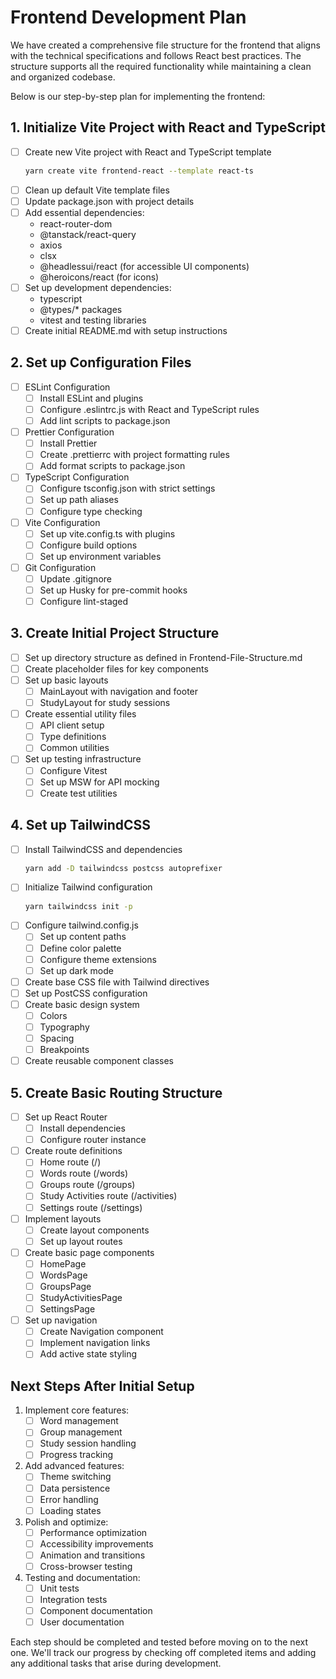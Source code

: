 # Frontend Development Plan

We have created a comprehensive file structure for the frontend that aligns with the technical specifications and follows React best practices. The structure supports all the required functionality while maintaining a clean and organized codebase.

Below is our step-by-step plan for implementing the frontend:

## 1. Initialize Vite Project with React and TypeScript
- [ ] Create new Vite project with React and TypeScript template
  ```bash
  yarn create vite frontend-react --template react-ts
  ```
- [ ] Clean up default Vite template files
- [ ] Update package.json with project details
- [ ] Add essential dependencies:
  - react-router-dom
  - @tanstack/react-query
  - axios
  - clsx
  - @headlessui/react (for accessible UI components)
  - @heroicons/react (for icons)
- [ ] Set up development dependencies:
  - typescript
  - @types/* packages
  - vitest and testing libraries
- [ ] Create initial README.md with setup instructions

## 2. Set up Configuration Files
- [ ] ESLint Configuration
  - [ ] Install ESLint and plugins
  - [ ] Configure .eslintrc.js with React and TypeScript rules
  - [ ] Add lint scripts to package.json
- [ ] Prettier Configuration
  - [ ] Install Prettier
  - [ ] Create .prettierrc with project formatting rules
  - [ ] Add format scripts to package.json
- [ ] TypeScript Configuration
  - [ ] Configure tsconfig.json with strict settings
  - [ ] Set up path aliases
  - [ ] Configure type checking
- [ ] Vite Configuration
  - [ ] Set up vite.config.ts with plugins
  - [ ] Configure build options
  - [ ] Set up environment variables
- [ ] Git Configuration
  - [ ] Update .gitignore
  - [ ] Set up Husky for pre-commit hooks
  - [ ] Configure lint-staged

## 3. Create Initial Project Structure
- [ ] Set up directory structure as defined in Frontend-File-Structure.md
- [ ] Create placeholder files for key components
- [ ] Set up basic layouts
  - [ ] MainLayout with navigation and footer
  - [ ] StudyLayout for study sessions
- [ ] Create essential utility files
  - [ ] API client setup
  - [ ] Type definitions
  - [ ] Common utilities
- [ ] Set up testing infrastructure
  - [ ] Configure Vitest
  - [ ] Set up MSW for API mocking
  - [ ] Create test utilities

## 4. Set up TailwindCSS
- [ ] Install TailwindCSS and dependencies
  ```bash
  yarn add -D tailwindcss postcss autoprefixer
  ```
- [ ] Initialize Tailwind configuration
  ```bash
  yarn tailwindcss init -p
  ```
- [ ] Configure tailwind.config.js
  - [ ] Set up content paths
  - [ ] Define color palette
  - [ ] Configure theme extensions
  - [ ] Set up dark mode
- [ ] Create base CSS file with Tailwind directives
- [ ] Set up PostCSS configuration
- [ ] Create basic design system
  - [ ] Colors
  - [ ] Typography
  - [ ] Spacing
  - [ ] Breakpoints
- [ ] Create reusable component classes

## 5. Create Basic Routing Structure
- [ ] Set up React Router
  - [ ] Install dependencies
  - [ ] Configure router instance
- [ ] Create route definitions
  - [ ] Home route (/)
  - [ ] Words route (/words)
  - [ ] Groups route (/groups)
  - [ ] Study Activities route (/activities)
  - [ ] Settings route (/settings)
- [ ] Implement layouts
  - [ ] Create layout components
  - [ ] Set up layout routes
- [ ] Create basic page components
  - [ ] HomePage
  - [ ] WordsPage
  - [ ] GroupsPage
  - [ ] StudyActivitiesPage
  - [ ] SettingsPage
- [ ] Set up navigation
  - [ ] Create Navigation component
  - [ ] Implement navigation links
  - [ ] Add active state styling

## Next Steps After Initial Setup
1. Implement core features:
   - [ ] Word management
   - [ ] Group management
   - [ ] Study session handling
   - [ ] Progress tracking

2. Add advanced features:
   - [ ] Theme switching
   - [ ] Data persistence
   - [ ] Error handling
   - [ ] Loading states

3. Polish and optimize:
   - [ ] Performance optimization
   - [ ] Accessibility improvements
   - [ ] Animation and transitions
   - [ ] Cross-browser testing

4. Testing and documentation:
   - [ ] Unit tests
   - [ ] Integration tests
   - [ ] Component documentation
   - [ ] User documentation

Each step should be completed and tested before moving on to the next one. We'll track our progress by checking off completed items and adding any additional tasks that arise during development.
